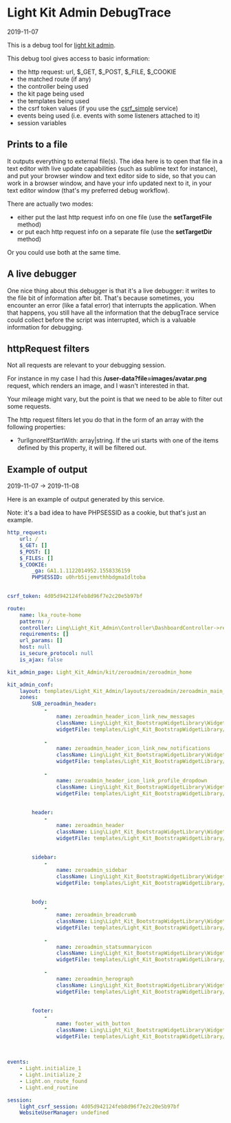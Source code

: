 Light Kit Admin DebugTrace
==================
2019-11-07



This is a debug tool for [light kit admin](https://github.com/lingtalfi/Light_Kit_Admin).

This debug tool gives access to basic information:


- the http request: url, $_GET, $_POST, $_FILE, $_COOKIE
- the matched route (if any)
- the controller being used
- the kit page being used
- the templates being used
- the csrf token values (if you use the [csrf_simple](/komin/jin_site_demo/universe/Ling/Light_CsrfSimple) service)
- events being used (i.e. events with some listeners attached to it)
- session variables




Prints to a file
-----------

It outputs everything to external file(s).
The idea here is to open that file in a text editor with live update capabilities (such as sublime text for instance),
and put your browser window and text editor side to side, so that you can work in a browser window,
and have your info updated next to it, in your text editor window (that's my preferred debug workflow).

There are actually two modes: 

- either put the last http request info on one file (use the **setTargetFile** method)
- or put each http request info on a separate file (use the **setTargetDir** method)


Or you could use both at the same time.



A live debugger
-----------
One nice thing about this debugger is that it's a live debugger: it writes to the file bit of information after bit.
That's because sometimes, you encounter an error (like a fatal error) that interrupts the application.
When that happens, you still have all the information that the debugTrace service could collect before the script was interrupted,
which is a valuable information for debugging. 



httpRequest filters
--------------

Not all requests are relevant to your debugging session.

For instance in my case I had this **/user-data?file=images/avatar.png** request, which renders an image,
and I wasn't interested in that.

Your mileage might vary, but the point is that we need to be able to filter out some requests.


The http request filters let you do that in the form of an array with the following properties:


- ?urlIgnoreIfStartWith: array|string. If the uri starts with one of the items defined by this property, it will be filtered out.  



Example of output
-----------
2019-11-07 -> 2019-11-08

Here is an example of output generated by this service.

Note: it's a bad idea to have PHPSESSID as a cookie, but that's just an example.


```yaml
http_request: 
    url: /
    $_GET: []
    $_POST: []
    $_FILES: []
    $_COOKIE: 
        _ga: GA1.1.1122014952.1558336159
        PHPSESSID: u0hrb5ijemvthhbdgma1dltoba
    

csrf_token: 4d05d942124feb8d96f7e2c20e5b97bf

route: 
    name: lka_route-home
    pattern: /
    controller: Ling\Light_Kit_Admin\Controller\DashboardController->render
    requirements: []
    url_params: []
    host: null
    is_secure_protocol: null
    is_ajax: false

kit_admin_page: Light_Kit_Admin/kit/zeroadmin/zeroadmin_home

kit_admin_conf: 
    layout: templates/Light_Kit_Admin/layouts/zeroadmin/zeroadmin_main_layout.php
    zones: 
        SUB_zeroadmin_header: 
            - 
                name: zeroadmin_header_icon_link_new_messages
                className: Ling\Light_Kit_BootstrapWidgetLibrary\Widget\Picasso\ZeroAdminHeaderNewMessagesIconLinkWidget (picasso)
                widgetFile: templates/Light_Kit_BootstrapWidgetLibrary/widgets/picasso/ZeroAdminHeaderNewMessagesIconLinkWidget/default.php
            
            - 
                name: zeroadmin_header_icon_link_new_notifications
                className: Ling\Light_Kit_BootstrapWidgetLibrary\Widget\Picasso\ZeroAdminHeaderNewNotificationsIconLinkWidget (picasso)
                widgetFile: templates/Light_Kit_BootstrapWidgetLibrary/widgets/picasso/ZeroAdminHeaderNewNotificationsIconLinkWidget/default.php
            
            - 
                name: zeroadmin_header_icon_link_profile_dropdown
                className: Ling\Light_Kit_BootstrapWidgetLibrary\Widget\Picasso\ZeroAdminHeaderProfileDropdownLinkWidget (picasso)
                widgetFile: templates/Light_Kit_BootstrapWidgetLibrary/widgets/picasso/ZeroAdminHeaderProfileDropdownLinkWidget/default.php
            
        
        header: 
            - 
                name: zeroadmin_header
                className: Ling\Light_Kit_BootstrapWidgetLibrary\Widget\Picasso\ZeroAdminHeaderWidget (picasso)
                widgetFile: templates/Light_Kit_BootstrapWidgetLibrary/widgets/picasso/ZeroAdminHeaderWidget/default.php
            
        
        sidebar: 
            - 
                name: zeroadmin_sidebar
                className: Ling\Light_Kit_BootstrapWidgetLibrary\Widget\Picasso\ZeroAdminSidebarWidget (picasso)
                widgetFile: templates/Light_Kit_BootstrapWidgetLibrary/widgets/picasso/ZeroAdminSidebarWidget/default.php
            
        
        body: 
            - 
                name: zeroadmin_breadcrumb
                className: Ling\Light_Kit_BootstrapWidgetLibrary\Widget\Picasso\ZeroAdminBreadcrumbWidget (picasso)
                widgetFile: templates/Light_Kit_BootstrapWidgetLibrary/widgets/picasso/ZeroAdminBreadcrumbWidget/default.php
            
            - 
                name: zeroadmin_statsummaryicon
                className: Ling\Light_Kit_BootstrapWidgetLibrary\Widget\Picasso\ZeroAdminStatSummaryIconWidget (picasso)
                widgetFile: templates/Light_Kit_BootstrapWidgetLibrary/widgets/picasso/ZeroAdminStatSummaryIconWidget/default.php
            
            - 
                name: zeroadmin_herograph
                className: Ling\Light_Kit_BootstrapWidgetLibrary\Widget\Picasso\ZeroAdminHeroGraphWidget (picasso)
                widgetFile: templates/Light_Kit_BootstrapWidgetLibrary/widgets/picasso/ZeroAdminHeroGraphWidget/default.php
            
        
        footer: 
            - 
                name: footer_with_button
                className: Ling\Light_Kit_BootstrapWidgetLibrary\Widget\Picasso\FooterWithButtonWidget (picasso)
                widgetFile: templates/Light_Kit_BootstrapWidgetLibrary/widgets/picasso/FooterWithButtonWidget/default.php
            
        
    
events: 
    - Light.initialize_1
    - Light.initialize_2
    - Light.on_route_found
    - Light.end_routine

session: 
    light_csrf_session: 4d05d942124feb8d96f7e2c20e5b97bf
    WebsiteUserManager: undefined

```

